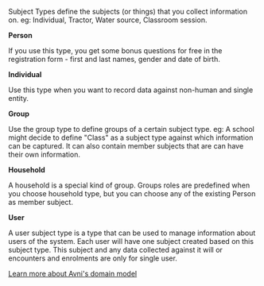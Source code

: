 Subject Types define the subjects (or things) that you collect information on. eg: Individual, Tractor, Water source, Classroom session.

**Person**

If you use this type, you get some bonus questions for free in the registration form - first and last names, gender and date of birth.

**Individual**

Use this type when you want to record data against non-human and single entity.

**Group**

Use the group type to define groups of a certain subject type. eg: A school might decide to define "Class" as a subject type against which information can be captured. It can also contain member subjects that are can have their own information.

**Household**

A household is a special kind of group. Groups roles are predefined when you choose household type, but you can choose any of the existing Person as member subject.

**User**

A user subject type is a type that can be used to manage information about users of the system. Each user will have one subject created based on this subject type. This subject and any data collected against it will or encounters and enrolments are only for single user.

[Learn more about Avni's domain model](https://avni.readme.io/docs/avnis-domain-model-of-field-based-work)
